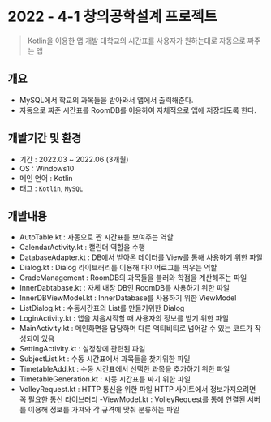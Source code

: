 # 2022 - 4-1 창의공학설계 프로젝트
> Kotlin을 이용한 앱 개발 
> 대학교의 시간표를 사용자가 원하는대로 자동으로 짜주는 앱

## 개요
- MySQL에서 학교의 과목들을 받아와서 앱에서 출력해준다.
- 자동으로 짜준 시간표를 RoomDB를 이용하여 자체적으로 앱에 저장되도록 한다.

## 개발기간 및 환경
- 기간 : 2022.03 ~ 2022.06 (3개월)
- OS : Windows10
- 메인 언어 : Kotlin
- 태그 : ```Kotlin```, ```MySQL```

## 개발내용
- AutoTable.kt : 자동으로 짠 시간표를 보여주는 역할
- CalendarActivity.kt : 캘린더 역할을 수행
- DatabaseAdapter.kt : DB에서 받아온 데이터를 View를 통해 사용하기 위한 파일
- Dialog.kt : Dialog 라이브러리를 이용해 다이어로그를 띄우는 역할
- GradeManagement : RoomDB의 과목들을 불러와 학점을 계산해주는 파일
- InnerDabtabase.kt : 자체 내장 DB인 RoomDB를 사용하기 위한 파일
- InnerDBViewModel.kt : InnerDatabase를 사용하기 위한 ViewModel
- ListDialog.kt : 수동시간표의 List를 만들기위한 Dialog
- LoginActivity.kt : 앱을 처음시작할 때 사용자의 정보를 받기 위한 파일
- MainActivity.kt : 메인화면을 담당하며 다른 액티비티로 넘어갈 수 있는 코드가 작성되어 있음
- SettingActivity.kt : 설정창에 관련된 파일
- SubjectList.kt : 수동 시간표에서 과목들을 찾기위한 파일
- TimetableAdd.kt : 수동 시간표에서 선택한 과목을 추가하기 위한 파일
- TimetableGeneration.kt : 자동 시간표를 짜기 위한 파일
- VolleyRequest.kt : HTTP 통신을 위한 파일 HTTP 사이트에서 정보가져오려면 꼭 필요한 통신 라이브러리
-ViewModel.kt : VolleyRequest를 통해 연결된 서버를 이용해 정보를 가져와 각 규격에 맞춰 분류하는 파일
